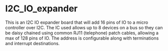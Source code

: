 # I2C_IO_expander
This is an I2C IO expander board that will add 16 pins of IO to a micro controller over I2C.  The IC used allows up to 8 devices on a bus so they can be daisy chained using common RJ11 (telephone) patch cables, allowing a max of 128 pins of IO.  The address is configurable along with terminations and interrupt destinations.
